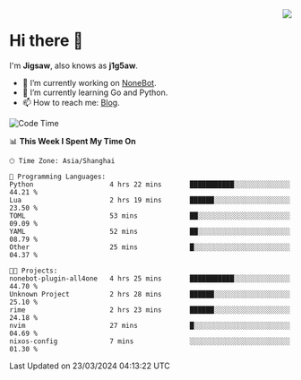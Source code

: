 <a href="#">
  <img align="right" src="https://github-readme-stats.vercel.app/api?username=j1g5awi&count_private=true&show_icons=true&title_color=80070B&text_color=B3B3B3&bg_color=212121&icon_color=80070B" />
</a>

# Hi there 👋

I'm **Jigsaw**, also knows as **j1g5aw**.

- 🔭 I’m currently working on [NoneBot](https://github.com/nonebot).
- 🌱 I’m currently learning Go and Python.
- 📫 How to reach me: [Blog](https://blog.maddestroyer.xyz/).

<!--START_SECTION:waka-->
![Code Time](http://img.shields.io/badge/Code%20Time-1%2C395%20hrs%206%20mins-blue)

📊 **This Week I Spent My Time On** 

```text
🕑︎ Time Zone: Asia/Shanghai

💬 Programming Languages: 
Python                   4 hrs 22 mins       ███████████░░░░░░░░░░░░░░   44.21 % 
Lua                      2 hrs 19 mins       ██████░░░░░░░░░░░░░░░░░░░   23.50 % 
TOML                     53 mins             ██░░░░░░░░░░░░░░░░░░░░░░░   09.09 % 
YAML                     52 mins             ██░░░░░░░░░░░░░░░░░░░░░░░   08.79 % 
Other                    25 mins             █░░░░░░░░░░░░░░░░░░░░░░░░   04.37 % 

🐱‍💻 Projects: 
nonebot-plugin-all4one   4 hrs 25 mins       ███████████░░░░░░░░░░░░░░   44.70 % 
Unknown Project          2 hrs 28 mins       ██████░░░░░░░░░░░░░░░░░░░   25.10 % 
rime                     2 hrs 23 mins       ██████░░░░░░░░░░░░░░░░░░░   24.18 % 
nvim                     27 mins             █░░░░░░░░░░░░░░░░░░░░░░░░   04.69 % 
nixos-config             7 mins              ░░░░░░░░░░░░░░░░░░░░░░░░░   01.30 % 
```


 Last Updated on 23/03/2024 04:13:22 UTC
<!--END_SECTION:waka-->
